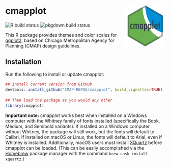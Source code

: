 
# cmapplot <img src="man/figures/logo.png" align="right" alt="" width="128" />

<!-- badges: start -->

![R build
status](https://github.com/CMAP-REPOS/cmapplot/workflows/R-CMD-check/badge.svg)
![pkgdown build
status](https://github.com/CMAP-REPOS/cmapplot/workflows/pkgdown/badge.svg)
<!-- badges: end -->

This R package provides themes and color scales for
[ggplot2](https://github.com/tidyverse/ggplot2), based on Chicago
Metropolitan Agency for Planning (CMAP) design guidelines.

## Installation

Run the following to install or update cmapplot:

``` r
## Install current version from GitHub
devtools::install_github("CMAP-REPOS/cmapplot", build_vignettes=TRUE)

## Then load the package as you would any other
library(cmapplot)
```

**Important note:** cmapplot works best when installed on a Windows
computer with the Whitney family of fonts installed (specifically the
Book, Medium, and Semibold variants). If installed on a Windows computer
without Whitney, the package will still work, but the fonts will default
to Calibri. If installed on macOS or Linux, the fonts will default to
Arial, even if Whitney is installed. Additionally, macOS users must
install [XQuartz](https://www.xquartz.org) before cmapplot can be
loaded. (This can be easily accomplished via the
[Homebrew](https://brew.sh) package manager with the command `brew cask
install xquartz`.)
